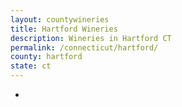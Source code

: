```yaml
---
layout: countywineries
title: Hartford Wineries
description: Wineries in Hartford CT
permalink: /connecticut/hartford/
county: hartford
state: ct
---
```

-
